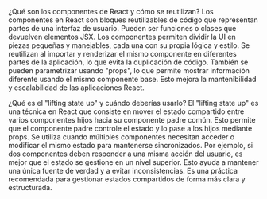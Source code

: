 ¿Qué son los componentes de React y cómo se reutilizan?
Los componentes en React son bloques reutilizables de código que representan partes de una interfaz de usuario. Pueden ser funciones o clases que devuelven elementos JSX. Los componentes permiten dividir la UI en piezas pequeñas y manejables, cada una con su propia lógica y estilo. Se reutilizan al importar y renderizar el mismo componente en diferentes partes de la aplicación, lo que evita la duplicación de código. También se pueden parametrizar usando "props", lo que permite mostrar información diferente usando el mismo componente base. Esto mejora la mantenibilidad y escalabilidad de las aplicaciones React.

¿Qué es el "lifting state up" y cuándo deberías usarlo?
El "lifting state up" es una técnica en React que consiste en mover el estado compartido entre varios componentes hijos hacia su componente padre común. Esto permite que el componente padre controle el estado y lo pase a los hijos mediante props. Se utiliza cuando múltiples componentes necesitan acceder o modificar el mismo estado para mantenerse sincronizados. Por ejemplo, si dos componentes deben responder a una misma acción del usuario, es mejor que el estado se gestione en un nivel superior. Esto ayuda a mantener una única fuente de verdad y a evitar inconsistencias. Es una práctica recomendada para gestionar estados compartidos de forma más clara y estructurada.